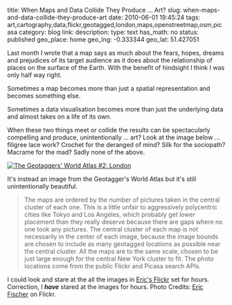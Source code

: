 title: When Maps and Data Collide They Produce ... Art?
slug: when-maps-and-data-collide-they-produce-art
date: 2010-06-01 19:45:24
tags: art,cartography,data,flickr,geotagged,london,maps,openstreetmap,osm,picasa
category: blog
link: 
description: 
type: text
has_math: no
status: published
geo_place: home
geo_lng: -0.333344
geo_lat: 51.427051

Last month I wrote that a map says as much about the fears, hopes, dreams and prejudices of its target audience as it does about the relationship of places on the surface of the Earth. With the benefit of hindsight I think I was only half way right.

Sometimes a map becomes more than just a spatial representation and becomes something else.

Sometimes a data visualisation becomes more than just the underlying data and almost takes on a life of its own.

When these two things meet or collide the results can be spectacularly compelling and produce, unintentionally ... art? Look at the image below ... filigree lace work? Crochet for the deranged of mind? Silk for the sociopath? Macrame for the mad? Sadly none of the above.

[![The Geotaggers' World Atlas #2: London](https://farm4.static.flickr.com/3042/4621770253_bc207f9f42_d.jpg)](https://www.flickr.com/photos/walkingsf/4621770253/ "The Geotaggers' World Atlas #2: London")

It's instead an image from the Geotagger's World Atlas but it's still unintentionally beautiful.

<!-- TEASER_END -->


> The maps are ordered by the number of pictures taken in the central cluster of each one. This is a little unfair to aggressively polycentric cities like Tokyo and Los Angeles, which probably get lower placement than they really deserve because there are gaps where no one took any pictures. The central cluster of each map is not necessarily in the center of each image, because the image bounds are chosen to include as many geotagged locations as possible near the central cluster. All the maps are to the same scale, chosen to be just large enough for the central New York cluster to fit. The photo locations come from the public Flickr and Picasa search APIs.


I could look and stare at the all the images in [Eric's Flickr](https://www.flickr.com/photos/walkingsf/sets/72157623971287575/ "https://www.flickr.com/photos/walkingsf/sets/72157623971287575/") set for hours. Correction, I ***have*** stared at the images for hours.
Photo Credits: [Eric Fischer](https://www.flickr.com/photos/walkingsf/4621770253/ "https://www.flickr.com/photos/walkingsf/4621770253/") on Flickr.


